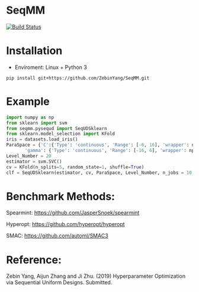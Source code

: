 # SeqMM

[![Build Status](https://travis-ci.com/ZebinYang/SeqMM.svg?branch=master)](https://travis-ci.org/joerick/cibuildwheel)

# Installation

- Enviroment: Linux + Python 3

```sheel
pip install git+https://github.com/ZebinYang/SeqMM.git
```

# Example
```python
import numpy as np
from sklearn import svm
from seqmm.pysequd import SeqUDSklearn
from sklearn.model_selection import KFold
iris = datasets.load_iris()
ParaSpace = {'C':{'Type': 'continuous', 'Range': [-6, 16], 'wrapper': np.exp2}, 
       'gamma': {'Type': 'continuous', 'Range': [-16, 6], 'wrapper': np.exp2}}
Level_Number = 20
estimator = svm.SVC()
cv = KFold(n_splits=5, random_state=1, shuffle=True)
clf = SeqUDSklearn(estimator, cv, ParaSpace, Level_Number, n_jobs = 10, refit = True, verbose = True)
```

# Benchmark Methods:

Spearmint: https://github.com/JasperSnoek/spearmint

Hyperopt: https://github.com/hyperopt/hyperopt

SMAC: https://github.com/automl/SMAC3


# Reference:
Zebin Yang, Aijun Zhang and Ji Zhu. (2019) Hyperparameter Optimization via Sequential Uniform Designs. Submitted. 

